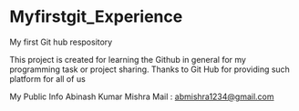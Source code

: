 # Myfirstgit_Experience
My first Git hub respository

This project is created for learning the Github in general for my programming task or project sharing.
Thanks to Git Hub for providing such platform for all of us


My Public Info
Abinash Kumar Mishra
Mail : abmishra1234@gmail.com


